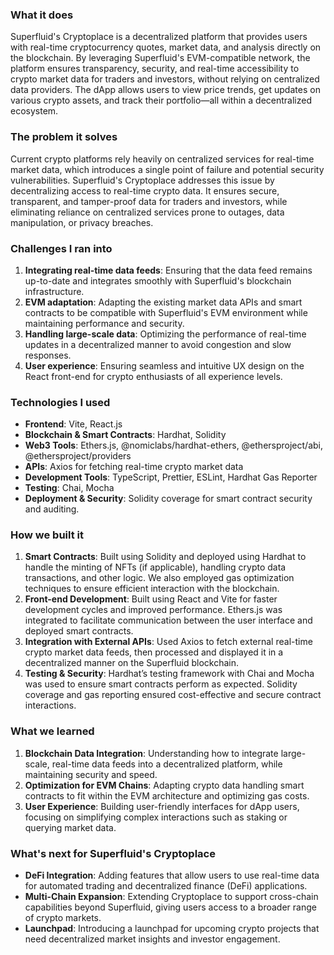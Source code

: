 
### What it does
Superfluid's Cryptoplace is a decentralized platform that provides users with real-time cryptocurrency quotes, market data, and analysis directly on the blockchain. By leveraging Superfluid's EVM-compatible network, the platform ensures transparency, security, and real-time accessibility to crypto market data for traders and investors, without relying on centralized data providers. The dApp allows users to view price trends, get updates on various crypto assets, and track their portfolio—all within a decentralized ecosystem.

### The problem it solves
Current crypto platforms rely heavily on centralized services for real-time market data, which introduces a single point of failure and potential security vulnerabilities. Superfluid's Cryptoplace addresses this issue by decentralizing access to real-time crypto data. It ensures secure, transparent, and tamper-proof data for traders and investors, while eliminating reliance on centralized services prone to outages, data manipulation, or privacy breaches.

### Challenges I ran into
1. **Integrating real-time data feeds**: Ensuring that the data feed remains up-to-date and integrates smoothly with Superfluid's blockchain infrastructure.
2. **EVM adaptation**: Adapting the existing market data APIs and smart contracts to be compatible with Superfluid's EVM environment while maintaining performance and security.
3. **Handling large-scale data**: Optimizing the performance of real-time updates in a decentralized manner to avoid congestion and slow responses.
4. **User experience**: Ensuring seamless and intuitive UX design on the React front-end for crypto enthusiasts of all experience levels.

### Technologies I used
- **Frontend**: Vite, React.js
- **Blockchain & Smart Contracts**: Hardhat, Solidity
- **Web3 Tools**: Ethers.js, @nomiclabs/hardhat-ethers, @ethersproject/abi, @ethersproject/providers
- **APIs**: Axios for fetching real-time crypto market data
- **Development Tools**: TypeScript, Prettier, ESLint, Hardhat Gas Reporter
- **Testing**: Chai, Mocha
- **Deployment & Security**: Solidity coverage for smart contract security and auditing.

### How we built it
1. **Smart Contracts**: Built using Solidity and deployed using Hardhat to handle the minting of NFTs (if applicable), handling crypto data transactions, and other logic. We also employed gas optimization techniques to ensure efficient interaction with the blockchain.
2. **Front-end Development**: Built using React and Vite for faster development cycles and improved performance. Ethers.js was integrated to facilitate communication between the user interface and deployed smart contracts.
3. **Integration with External APIs**: Used Axios to fetch external real-time crypto market data feeds, then processed and displayed it in a decentralized manner on the Superfluid blockchain.
4. **Testing & Security**: Hardhat’s testing framework with Chai and Mocha was used to ensure smart contracts perform as expected. Solidity coverage and gas reporting ensured cost-effective and secure contract interactions.

### What we learned
1. **Blockchain Data Integration**: Understanding how to integrate large-scale, real-time data feeds into a decentralized platform, while maintaining security and speed.
2. **Optimization for EVM Chains**: Adapting crypto data handling smart contracts to fit within the EVM architecture and optimizing gas costs.
3. **User Experience**: Building user-friendly interfaces for dApp users, focusing on simplifying complex interactions such as staking or querying market data.

### What's next for Superfluid's Cryptoplace
- **DeFi Integration**: Adding features that allow users to use real-time data for automated trading and decentralized finance (DeFi) applications.
- **Multi-Chain Expansion**: Extending Cryptoplace to support cross-chain capabilities beyond Superfluid, giving users access to a broader range of crypto markets.
- **Launchpad**: Introducing a launchpad for upcoming crypto projects that need decentralized market insights and investor engagement.